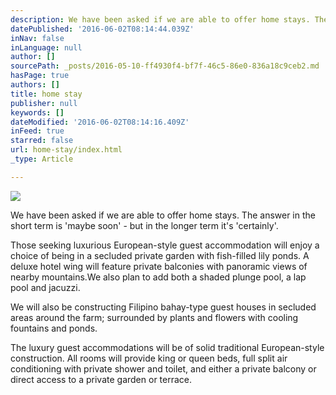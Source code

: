 ```yaml
---
description: We have been asked if we are able to offer home stays. The answer in the short term is ‘maybe soon’ - but in the longer term it’s ‘certainly’.
datePublished: '2016-06-02T08:14:44.039Z'
inNav: false
inLanguage: null
author: []
sourcePath: _posts/2016-05-10-ff4930f4-bf7f-46c5-86e0-836a18c9ceb2.md
hasPage: true
authors: []
title: home stay
publisher: null
keywords: []
dateModified: '2016-06-02T08:14:16.409Z'
inFeed: true
starred: false
url: home-stay/index.html
_type: Article

---
```

![](https://the-grid-user-content.s3-us-west-2.amazonaws.com/376359ea-1def-43a1-a12f-6083fc383bfa.jpg)

We have been asked if we are able to offer home stays. The answer in the short term is 'maybe soon' - but in the longer term it's 'certainly'.

Those seeking luxurious European-style guest accommodation will enjoy a choice of being in a secluded private garden with fish-filled lily ponds. A deluxe hotel wing will feature private balconies with panoramic views of nearby mountains.We also plan to add both a shaded plunge pool, a lap pool and jacuzzi.

We will also be constructing Filipino bahay-type guest houses in secluded areas around the farm; surrounded by plants and flowers with cooling fountains and ponds.

The luxury guest accommodations will be of solid traditional European-style construction. All rooms will provide king or queen beds, full split air conditioning with private shower and toilet, and either a private balcony or direct access to a private garden or terrace.